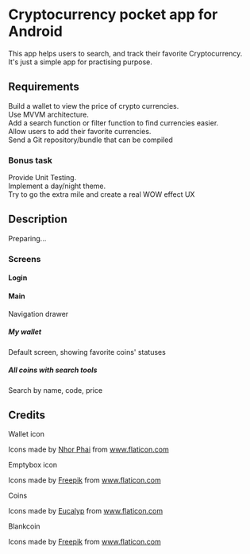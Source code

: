 # Cryptocurrency pocket app for Android
This app helps users to search, and track their favorite Cryptocurrency.<br>
It's just a simple app for practising purpose.<br>
## Requirements
Build a wallet to view the price of crypto currencies.<br>
Use MVVM architecture.<br>
Add a search function or filter function to find currencies easier.<br>
Allow users to add their favorite currencies.<br>
Send a Git repository/bundle that can be compiled<br>
### Bonus task
Provide Unit Testing.<br>
Implement a day/night theme.<br>
Try to go the extra mile and create a real WOW effect UX<br>
## Description
Preparing...<br>
### Screens
#### Login
#### Main
Navigation drawer
##### My wallet
Default screen, showing favorite coins' statuses
##### All coins with search tools
Search by name, code, price

## Credits
Wallet icon
<div>Icons made by <a href="https://www.flaticon.com/authors/nhor-phai" title="Nhor Phai">Nhor Phai</a> from <a href="https://www.flaticon.com/" title="Flaticon">www.flaticon.com</a></div>

Emptybox icon
<div>Icons made by <a href="https://www.freepik.com" title="Freepik">Freepik</a> from <a href="https://www.flaticon.com/" title="Flaticon">www.flaticon.com</a></div>

Coins
<div>Icons made by <a href="https://www.flaticon.com/authors/eucalyp" title="Eucalyp">Eucalyp</a> from <a href="https://www.flaticon.com/" title="Flaticon">www.flaticon.com</a></div>

Blankcoin
<div>Icons made by <a href="https://www.freepik.com" title="Freepik">Freepik</a> from <a href="https://www.flaticon.com/" title="Flaticon">www.flaticon.com</a></div>